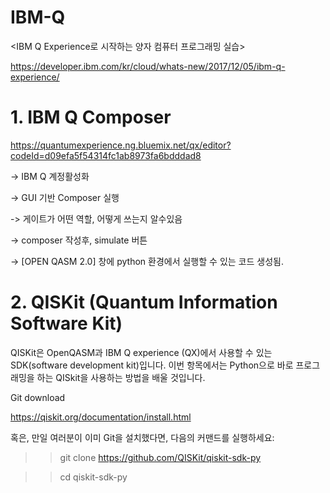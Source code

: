# IBM-Q

<IBM Q Experience로 시작하는 양자 컴퓨터 프로그래밍 실습>

https://developer.ibm.com/kr/cloud/whats-new/2017/12/05/ibm-q-experience/


# 1. IBM Q Composer

https://quantumexperience.ng.bluemix.net/qx/editor?codeId=d09efa5f54314fc1ab8973fa6bdddad8

-> IBM Q 계정활성화

-> GUI 기반 Composer 실행

-> 게이트가 어떤 역할, 어떻게 쓰는지 알수있음

-> composer 작성후, simulate 버튼

-> [OPEN QASM 2.0] 창에 python 환경에서 실행할 수 있는 코드 생성됨.


# 2. QISKit (Quantum Information Software Kit)

QISKit은 OpenQASM과 IBM Q experience (QX)에서 사용할 수 있는 SDK(software development kit)입니다. 이번 항목에서는 Python으로 바로 프로그래밍을 하는 QISkit을 사용하는 방법을 배울 것입니다.

Git download

https://qiskit.org/documentation/install.html

혹은, 만일 여러분이 이미 Git을 설치했다면, 다음의 커맨드를 실행하세요:

>> git clone https://github.com/QISKit/qiskit-sdk-py

>> cd qiskit-sdk-py
